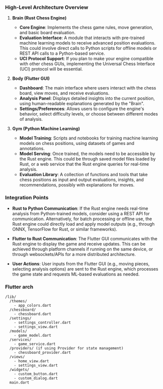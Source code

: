 ### High-Level Architecture Overview

1.  **Brain (Rust Chess Engine)**
    
    *   **Core Engine**: Implements the chess game rules, move generation, and basic board evaluation.
    *   **Evaluation Interface**: A module that interacts with pre-trained machine learning models to receive advanced position evaluations. This could involve direct calls to Python scripts for offline models or REST API calls to a Python-based service.
    *   **UCI Protocol Support**: If you plan to make your engine compatible with other chess GUIs, implementing the Universal Chess Interface (UCI) protocol will be essential.
2.  **Body (Flutter GUI)**
    
    *   **Dashboard**: The main interface where users interact with the chess board, view moves, and receive evaluations.
    *   **Analysis Panel**: Displays detailed insights into the current position, using human-readable explanations generated by the "Brain".
    *   **Settings/Preferences**: Allows users to configure the engine's behavior, select difficulty levels, or choose between different modes of analysis.
3.  **Gym (Python Machine Learning)**
    
    *   **Model Training**: Scripts and notebooks for training machine learning models on chess positions, using datasets of games and annotations.
    *   **Model Serving**: Once trained, the models need to be accessible by the Rust engine. This could be through saved model files loaded by Rust, or a web service that the Rust engine queries for real-time analysis.
    *   **Evaluation Library**: A collection of functions and tools that take chess positions as input and output evaluations, insights, and recommendations, possibly with explanations for moves.

### Integration Points

*   **Rust to Python Communication**: If the Rust engine needs real-time analysis from Python-trained models, consider using a REST API for communication. Alternatively, for batch processing or offline use, the Rust engine could directly load and apply model outputs (e.g., through ONNX, TensorFlow for Rust, or similar frameworks).
    
*   **Flutter to Rust Communication**: The Flutter GUI communicates with the Rust engine to display the game and receive updates. This can be achieved through platform channels if running on the same device, or through websockets/APIs for a more distributed architecture.
    
*   **User Actions**: User inputs from the Flutter GUI (e.g., moving pieces, selecting analysis options) are sent to the Rust engine, which processes the game state and requests ML-based evaluations as needed.

### Flutter arch
```tree
/lib/
  /themes/
    - app_colors.dart
  /chessboard/
    - chessboard.dart
  /settings/
    - settings_controller.dart
    - settings_view.dart
  /models/
    - game_model.dart
  /services/
    - game_service.dart
  /providers/ (if using Provider for state management)
    - chessboard_provider.dart
  /views/
    - home_view.dart
    - settings_view.dart
  /widgets/
    - custom_button.dart
    - custom_dialog.dart
  main.dart
```
